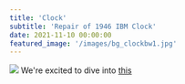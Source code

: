 ```yaml
---
title: 'Clock'
subtitle: 'Repair of 1946 IBM Clock'
date: 2021-11-10 00:00:00
featured_image: '/images/bg_clockbw1.jpg'
---
```


![](/images/bg_clockbw1.jpg)
We're excited to dive into [this](https://www.ibm.com/ibm/history/exhibits/cc/cc_room.html)
